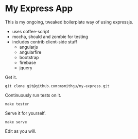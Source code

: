 # My Express App

This is my ongoing, tweaked boilerplate way of using expressjs.

- uses coffee-script
- mocha, should and zombie for testing
- includes contrib client-side stuff
  - angularjs
  - angularfire
  - bootstrap
  - firebase
  - jquery

Get it.

    git clone git@github.com:msmithgu/my-express.git

Continuously run tests on it.

    make tester

Serve it for yourself.

    make serve

Edit as you will.

